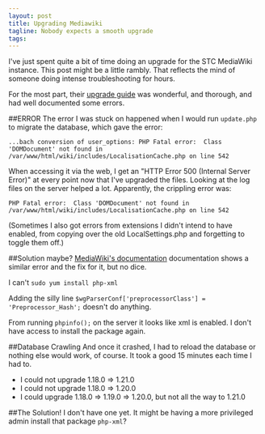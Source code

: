 ```yaml
---
layout: post
title: Upgrading Mediawiki
tagline: Nobody expects a smooth upgrade
tags:
---
```


I've just spent quite a bit of time doing an upgrade for the STC MediaWiki instance. This post
might be a little rambly. That reflects the mind of someone doing
intense troubleshooting for hours.

For the most part, their [upgrade guide](http://www.mediawiki.org/wiki/Manual:Upgrading) was wonderful, and thorough, and had well documented some errors.

##ERROR
The error I was stuck on happened when I would run `update.php` to migrate the database, which gave the error:

```
...bach conversion of user_options: PHP Fatal error:  Class 'DOMDocument' not found in /var/www/html/wiki/includes/LocalisationCache.php on line 542
```

When accessing it via the web, I get an "HTTP Error 500 (Internal Server Error)" at every point now that I've upgraded the files. Looking at the log files on the server helped a lot. Apparently, the crippling error was:

```
PHP Fatal error:  Class 'DOMDocument' not found in /var/www/html/wiki/includes/LocalisationCache.php on line 542
```

(Sometimes I also got errors from extensions I didn't intend to have
enabled, from copying over the old LocalSettings.php and forgetting to
toggle them off.)

##Solution maybe?
[MediaWiki's documentation](http://www.mediawiki.org/wiki/Manual:Errors_and_symptoms#Fatal_error:_Class_.27DOMDocument.27_not_found_in_xxxxxxxx.2FPreprocessor_DOM.php_on_line_nnn) documentation shows a similar error and the
fix for it, but no dice. 

I can't `sudo yum install php-xml`

Adding the silly line `$wgParserConf['preprocessorClass'] = 'Preprocessor_Hash';` doesn't do
anything.

From running `phpinfo();` on the server it looks like xml is enabled. I don't have access to install the package again.



##Database Crawling
And once it crashed, I had to reload the database or nothing else would work, of course. It took a good 15 minutes each time I had to.

- I could not upgrade 1.18.0 => 1.21.0
- I could not upgrade 1.18.0 => 1.20.0
- I could upgrade 1.18.0 => 1.19.0 => 1.20.0, but not all the way to
  1.21.0

##The Solution!
I don't have one yet. It might be having a more privileged admin install that package
`php-xml`?

